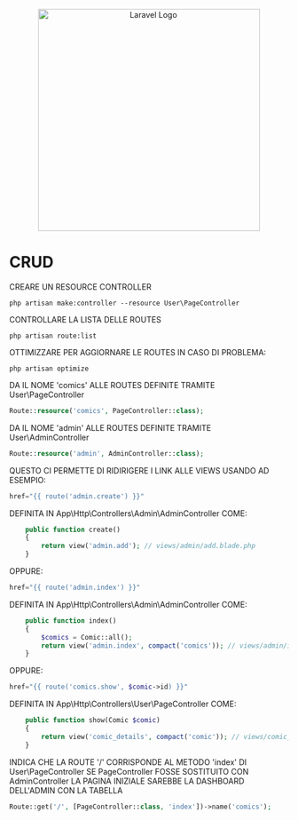 <p align="center"><a href="https://laravel.com" target="_blank"><img src="https://raw.githubusercontent.com/laravel/art/master/logo-lockup/5%20SVG/2%20CMYK/1%20Full%20Color/laravel-logolockup-cmyk-red.svg" width="400" alt="Laravel Logo"></a></p>

# CRUD

CREARE UN RESOURCE CONTROLLER

```
php artisan make:controller --resource User\PageController
```

CONTROLLARE LA LISTA DELLE ROUTES

```
php artisan route:list
```
OTTIMIZZARE PER AGGIORNARE LE ROUTES IN CASO DI PROBLEMA:

```
php artisan optimize
```

DA IL NOME 'comics' ALLE ROUTES DEFINITE TRAMITE User\PageController

```php
Route::resource('comics', PageController::class);
```
DA IL NOME 'admin' ALLE ROUTES DEFINITE TRAMITE User\AdminController

```php
Route::resource('admin', AdminController::class);
```

QUESTO CI PERMETTE DI RIDIRIGERE I LINK ALLE VIEWS USANDO AD ESEMPIO:


```php
href="{{ route('admin.create') }}" 
```

DEFINITA IN App\Http\Controllers\Admin\AdminController COME:
```php
    public function create()
    {
        return view('admin.add'); // views/admin/add.blade.php
    }
```

OPPURE:

```php
href="{{ route('admin.index') }}" 
```

DEFINITA IN App\Http\Controllers\Admin\AdminController COME:
```php
    public function index()
    {
        $comics = Comic::all();
        return view('admin.index', compact('comics')); // views/admin/index.blade.php
    }
```

OPPURE:

```php
href="{{ route('comics.show', $comic->id) }}"
```
DEFINITA IN App\Http\Controllers\User\PageController COME:
```php
    public function show(Comic $comic)
    {
        return view('comic_details', compact('comic')); // views/comic_details.blade.php
    }
```

INDICA CHE LA ROUTE '/' CORRISPONDE AL METODO 'index' DI User\PageController
SE PageController FOSSE SOSTITUITO CON AdminController LA PAGINA INIZIALE SAREBBE LA DASHBOARD DELL'ADMIN CON LA TABELLA

```php
Route::get('/', [PageController::class, 'index'])->name('comics');
```
